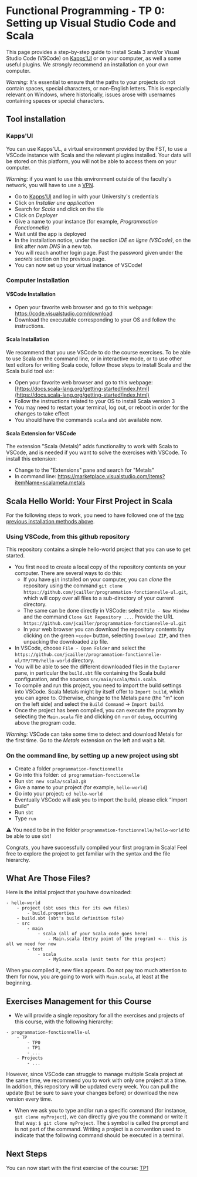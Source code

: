 # Functional Programming - TP 0: Setting up Visual Studio Code and Scala

This page provides a step-by-step guide to install Scala 3 and/or Visual Studio Code (VSCode) on [Kapps'Ul](https://kappsul.su.univ-lorraine.fr/) or on your computer, as well a some useful plugins. We *strongly* recommend an installation on your own computer. 

*Warning:* It's essential to ensure that the paths to your projects do not contain spaces, special characters, or non-English letters. This is especially relevant on Windows, where historically, issues arose with usernames containing spaces or special characters.

## Tool installation

### Kapps'Ul 

You can use Kapps'UL, a virtual environment provided by the FST, to use a VSCode instance with Scala and the relevant plugins installed. Your data will be stored on this platform, you will not be able to access them on your computer. 

*Warning:* if you want to use this environment outside of the faculty's network, you will have to use a [VPN](https://numerique.univ-lorraine.fr/catalogue-des-services/reseau-distant-vpn). 

* Go to [Kapps'Ul](https://kappsul.su.univ-lorraine.fr/) and log in with your University's credentials
* Click on *Installer une application*
* Search for *Scala* and click on the tile
* Click on *Deployer*
* Give a name to your instance (for example, *Programmation Fonctionnelle*)
* Wait until the app is deployed
* In the installation notice, under the section *IDE en ligne (VSCode)*, on the link after *nom DNS* in a new tab.
* You will reach another login page. Past the password given under the *secrets* section on the previous page.
* You can now set up your virtual instance of VSCode!

### Computer Installation

#### VSCode Installation

* Open your favorite web browser and go to this webpage: https://code.visualstudio.com/download
* Download the executable corresponding to your OS and follow the instructions.

#### Scala Installation

We recommend that you use VSCode to do the course exercises. To be able to use Scala on the command line, or in interactive mode, or to use other text editors for writing Scala code, follow those steps to install Scala and the Scala build tool `sbt`:

* Open your favorite web browser and go to this webpage: [https://docs.scala-lang.org/getting-started/index.html](https://docs.scala-lang.org/getting-started/index.html)
* Follow the instructions related to your OS to install Scala version 3
* You may need to restart your terminal, log out, or reboot in order for the changes to take effect
* You should have the commands `scala` and `sbt` available now.

#### Scala Extension for VSCode

The extension "Scala (Metals)" adds functionality to work with Scala to VSCode, and is needed if you want to solve the exercises with VSCode. To install this extension:

* Change to the "Extensions" pane and search for "Metals"
* In command line: https://marketplace.visualstudio.com/items?itemName=scalameta.metals


## Scala Hello World: Your First Project in Scala

For the following steps to work, you need to have followed one of the [two previous installation methods above](#tool-installation).

### Using VSCode, from this github repository

This repository contains a simple hello-world project that you can use to get started. 

* You first need to create a local copy of the repository contents on your computer. There are several ways to do this:
    - If you have `git` installed on your computer, you can *clone* the repository using the command `git clone https://github.com/jcailler/programmation-fonctionnelle-ul.git`, which will copy over all files to a sub-directory of your current directory.
    - The same can be done directly in VSCode: select `File - New Window` and the command `Clone Git Repository ...`. Provide the URL `https://github.com/jcailler/programmation-fonctionnelle-ul.git`
    - In your web browser you can download the repository contents by clicking on the green `<code>` button, selecting `Download ZIP`, and then unpacking the downloaded zip file.
* In VSCode, choose `File - Open Folder` and select the `https://github.com/jcailler/programmation-fonctionnelle-ul/TP/TP0/hello-world` directory.
* You will be able to see the different downloaded files in the `Explorer` pane, in particular the `build.sbt` file containing the Scala build configuration, and the sources `src/main/scala/Main.scala`.
* To compile and run this project, you need to import the build settings into VSCode. Scala Metals might by itself offer to `Import build`, which you can agree to. Otherwise, change to the Metals pane (the "m" icon on the left side) and select the `Build Command` &rarr; `Import build`.
* Once the project has been compiled, you can execute the program by selecting the `Main.scala` file and clicking on `run` or `debug`, occurring above the program code.

*Warning:* VSCode can take some time to detect and download Metals for the first time. Go to the *Metals* extension on the left and wait a bit. 

### On the command line, by setting up a new project using sbt

* Create a folder `programmation-fonctionnelle`
* Go into this folder: `cd programmation-fonctionnelle`
* Run `sbt new scala/scala3.g8`
* Give a name to your project (for example, `hello-world`)
* Go into your project: `cd hello-world`
* Eventually VSCode will ask you to import the build, please click “Import build”
* Run `sbt`
* Type `run`

⚠️ You need to be in the folder `programmation-fonctionnelle/hello-world` to be able to use `sbt`!

Congrats, you have successfully compiled your first program in Scala! Feel free to explore the project to get familiar with the syntax and the file hierarchy. 


## What Are Those Files?
Here is the initial project that you have downloaded: 
```
- hello-world
    - project (sbt uses this for its own files)
        - build.properties
    - build.sbt (sbt's build definition file)
    - src
        - main
            - scala (all of your Scala code goes here)
                - Main.scala (Entry point of the program) <-- this is all we need for now
        - test
            - scala
                - MySuite.scala (unit tests for this project)
```

When you compiled it, new files appears. Do not pay too much attention to them for now, you are going to work with `Main.scala`, at least at the beginning. 

## Exercises Management for this Course
* We will provide a single repository for all the exercises and projects of this course, with the following hierarchy:  
```
- programmation-fonctionnelle-ul
    - TP
        - TP0
        - TP1
        - ...
    - Projects
        - ...
```

However, since VSCode can struggle to manage multiple Scala project at the same time, we recommend you to work with only one project at a time. In addition, this repository will be updated every week. You can pull the update (but be sure to save your changes before) or download the new version every time. 

* When we ask you to type and/or run a specific command (for instance, `git clone myProject`), we can directly give you the command or write it that way: ```$ git clone myProject```. The `$` symbol is called the prompt and is not part of the command. Writing a project is a convention used to indicate that the following command should be executed in a terminal.

## Next Steps

You can now start with the first exercise of the course: [TP1](../TP1)
